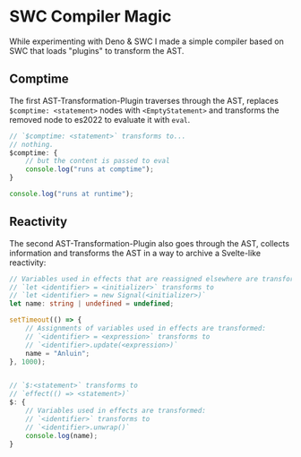 # SWC Compiler Magic
While experimenting with Deno & SWC I made a simple compiler based on SWC that loads "plugins" to transform the AST.

## Comptime
The first AST-Transformation-Plugin traverses through the AST,
replaces `$comptime: <statement>` nodes with `<EmptyStatement>` and
transforms the removed node to es2022 to evaluate it with `eval`.
```ts
// `$comptime: <statement>` transforms to...
// nothing.
$comptime: {
    // but the content is passed to eval
    console.log("runs at comptime");
}

console.log("runs at runtime");
```


## Reactivity
The second AST-Transformation-Plugin also goes through the AST,
collects information and transforms the AST in a way to archive a Svelte-like reactivity:
```ts
// Variables used in effects that are reassigned elsewhere are transformed:
// `let <identifier> = <initializer>` transforms to
// `let <identifier> = new Signal(<initializer>)`
let name: string | undefined = undefined;

setTimeout(() => {
    // Assignments of variables used in effects are transformed:
    // `<identifier> = <expression>` transforms to
    // `<identifier>.update(<expression>)`
    name = "Anluin";
}, 1000);


// `$:<statement>` transforms to
// `effect(() => <statement>)`
$: {
    // Variables used in effects are transformed:
    // `<identifier>` transforms to
    // `<identifier>.unwrap()`
    console.log(name);
}
```
